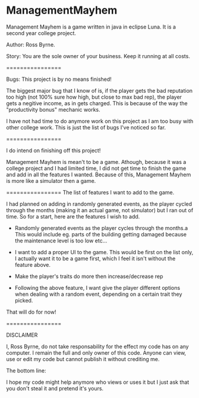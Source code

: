 ManagementMayhem
================

Management Mayhem is a game written in java in eclipse Luna. It is a second year college project.

Author: Ross Byrne.

Story:
You are the sole owner of your business. 
Keep it running at all costs.

================

Bugs: This project is by no means finished!

The biggest major bug that I know of is, if the player gets the bad reputation too high
(not 100% sure how high, but close to max bad rep), the player gets a negitive income, 
as in gets charged. This is because of the way the "productivity bonus" mechanic works.

I have not had time to do anymore work on this project as I am too busy with other
college work. This is just the list of bugs I've noticed so far.

================

I do intend on finishing off this project!

Management Mayhem is mean't to be a game.
Athough, because it was a college project and I had limited time,
I did not get time to finish the game and add in all the features I wanted.
Because of this, Management Mayhem is more like a simulator then a game.

================
The list of features I want to add to the game.

I had planned on adding in randomly generated events, as the player cycled through
the months (making it an actual game, not simulator) but I ran out of time.
So for a start, here are the features I wish to add.

* Randomly generated events as the player cycles through the months.a
  This would include eg. parts of the building getting damaged because the 
  maintenance level is too low etc...

* I want to add a proper UI to the game. This would be first on the list only,
  I actually want it to be a game first, which I feel it isn't without the feature above.

* Make the player's traits do more then increase/decrease rep

* Following the above feature, I want give the player different options when dealing
  with a random event, depending on a certain trait they picked.

That will do for now!

================

DISCLAIMER

I, Ross Byrne, do not take responsability for the effect my code has on any computer.
I remain the full and only owner of this code.
Anyone can view, use or edit my code but cannot publish it without crediting me.

The bottom line: 

I hope my code might help anymore who views or uses it but I just ask that 
you don't steal it and pretend it's yours. 
